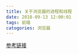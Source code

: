 ```yaml
---
title: 关于浏览器的进程和线程
date: 2018-09-13 12:00:01
tags: 前端
catogories: 浏览器
---
```


[参考链接](https://segmentfault.com/a/1190000012925872)